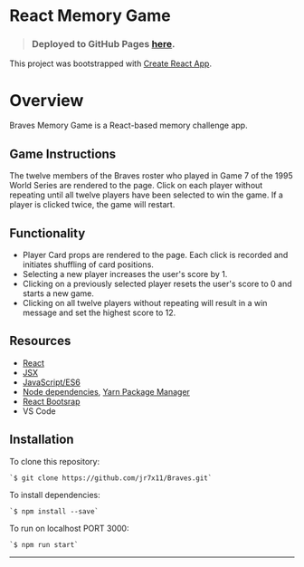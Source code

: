 **React Memory Game**
======

> ### Deployed to GitHub Pages [here](https://jr7x11.github.io/Braves/).


This project was bootstrapped with [Create React App](https://github.com/facebookincubator/create-react-app).

# Overview

Braves Memory Game is a React-based memory challenge app.

## Game Instructions
The twelve members of the Braves roster who played in Game 7 of the 1995 World Series are rendered to the page.  Click on each player without repeating until all twelve players have been selected to win the game.  If a player is clicked twice, the game will restart.

## Functionality

- Player Card props are rendered to the page.  Each click is recorded and initiates shuffling of card positions.
- Selecting a new player increases the user's score by 1.
- Clicking on a previously selected player resets the user's score to 0 and starts a new game.
- Clicking on all twelve players without repeating will result in a win message and set the highest score to 12.

## Resources
* [React](https://reactjs.org/)
* [JSX](https://reactjs.org/docs/introducing-jsx.html)
* [JavaScript/ES6](http://es6-features.org/#Constants)
* [Node dependencies](https://nodejs.org/en/), [Yarn Package Manager](https://yarnpkg.com/)
* [React Bootsrap](https://react-bootstrap.github.io/)
* VS Code

## Installation
To clone this repository:

    `$ git clone https://github.com/jr7x11/Braves.git`


To install dependencies:

    `$ npm install --save`

To run on localhost PORT 3000:

    `$ npm run start`

<hr>
